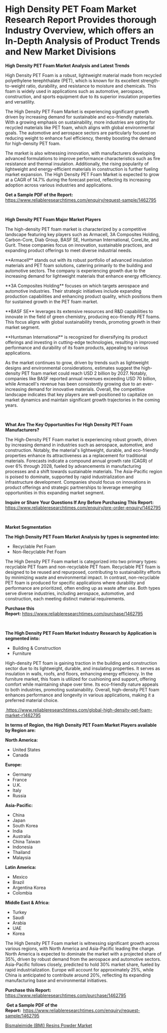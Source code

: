 <p><h1>High Density PET Foam Market Research Report Provides thorough Industry Overview, which offers an In-Depth Analysis of Product Trends and New Market Divisions</h1></p><p><strong>High Density PET Foam Market Analysis and Latest Trends</strong></p>
<p><p>High Density PET Foam is a robust, lightweight material made from recycled polyethylene terephthalate (PET), which is known for its excellent strength-to-weight ratio, durability, and resistance to moisture and chemicals. This foam is widely used in applications such as automotive, aerospace, construction, and sports equipment due to its superior insulation properties and versatility.</p><p>The High Density PET Foam Market is experiencing significant growth driven by increasing demand for sustainable and eco-friendly materials. With a growing emphasis on sustainability, more industries are opting for recycled materials like PET foam, which aligns with global environmental goals. The automotive and aerospace sectors are particularly focused on reducing weight to enhance fuel efficiency, thereby boosting the demand for high-density PET foam.</p><p>The market is also witnessing innovation, with manufacturers developing advanced formulations to improve performance characteristics such as fire resistance and thermal insulation. Additionally, the rising popularity of lightweight and energy-efficient materials in construction is further fueling market expansion. The High Density PET Foam Market is expected to grow at a CAGR of 14.7% during the forecast period, reflecting its increasing adoption across various industries and applications.</p></p>
<p><strong>Get a Sample PDF of the Report:&nbsp;</strong> <a href="https://www.reliableresearchtimes.com/enquiry/request-sample/1462795?utm_campaign=1933&utm_medium=2&utm_source=Github&utm_content=ia&utm_term=03022025&utm_id=high-density-pet-foam">https://www.reliableresearchtimes.com/enquiry/request-sample/1462795</a></p>
<p>&nbsp;</p>
<p><strong>High Density PET Foam Major Market Players</strong></p>
<p><p>The high-density PET foam market is characterized by a competitive landscape featuring key players such as Armacell, 3A Composites Holding, Carbon-Core, Diab Group, BASF SE, Huntsman International, CoreLite, and Gurit. These companies focus on innovation, sustainable practices, and expanding product offerings to meet diverse industrial needs.</p><p>**Armacell** stands out with its robust portfolio of advanced insulation materials and PET foam solutions, catering primarily to the building and automotive sectors. The company is experiencing growth due to the increasing demand for lightweight materials that enhance energy efficiency. </p><p>**3A Composites Holding** focuses on which targets aerospace and automotive industries. Their strategic initiatives include expanding production capabilities and enhancing product quality, which positions them for sustained growth in the PET foam market.</p><p>**BASF SE** leverages its extensive resources and R&D capabilities to innovate in the field of green chemistry, producing eco-friendly PET foams. This focus aligns with global sustainability trends, promoting growth in their market segment.</p><p>**Huntsman International** is recognized for diversifying its product offerings and investing in cutting-edge technologies, resulting in improved performance and durability of its foam products, appealing to various applications.</p><p>As the market continues to grow, driven by trends such as lightweight designs and environmental considerations, estimates suggest the high-density PET foam market could reach USD 2 billion by 2027. Notably, companies like BASF reported annual revenues exceeding USD 70 billion, while Armacell's revenue has been consistently growing due to an ever-increasing demand for innovative materials. Overall, the competitive landscape indicates that key players are well-positioned to capitalize on market dynamics and maintain significant growth trajectories in the coming years.</p></p>
<p>&nbsp;</p>
<p><strong>What Are The Key Opportunities For High Density PET Foam Manufacturers?</strong></p>
<p><p>The High-Density PET Foam market is experiencing robust growth, driven by increasing demand in industries such as aerospace, automotive, and construction. Notably, the material's lightweight, durable, and eco-friendly properties enhance its attractiveness as a replacement for traditional materials. Forecasts indicate a compound annual growth rate (CAGR) of over 6% through 2028, fueled by advancements in manufacturing processes and a shift towards sustainable materials. The Asia-Pacific region is poised to dominate, supported by rapid industrialization and infrastructure development. Companies should focus on innovations in product offerings and strategic partnerships to leverage emerging opportunities in this expanding market segment.</p></p>
<p><strong>Inquire or Share Your Questions If Any Before Purchasing This Report:</strong> <a href="https://www.reliableresearchtimes.com/enquiry/pre-order-enquiry/1462795?utm_campaign=1933&utm_medium=2&utm_source=Github&utm_content=ia&utm_term=03022025&utm_id=high-density-pet-foam">https://www.reliableresearchtimes.com/enquiry/pre-order-enquiry/1462795</a></p>
<p>&nbsp;</p>
<p><strong>Market Segmentation</strong></p>
<p><strong>The High Density PET Foam Market Analysis by types is segmented into:</strong></p>
<p><ul><li>Recyclable Pet Foam</li><li>Non-Recyclable Pet Foam</li></ul></p>
<p><p>The High Density PET Foam market is categorized into two primary types: recyclable PET foam and non-recyclable PET foam. Recyclable PET foam is designed to be reused and repurposed, contributing to sustainability efforts by minimizing waste and environmental impact. In contrast, non-recyclable PET foam is produced for specific applications where durability and performance are prioritized, often ending up as waste after use. Both types serve diverse industries, including aerospace, automotive, and construction, each meeting distinct material requirements.</p></p>
<p><strong>Purchase this Report:&nbsp;</strong><a href="https://www.reliableresearchtimes.com/purchase/1462795?utm_campaign=1933&utm_medium=2&utm_source=Github&utm_content=ia&utm_term=03022025&utm_id=high-density-pet-foam">https://www.reliableresearchtimes.com/purchase/1462795</a></p>
<p>&nbsp;</p>
<p><strong>The High Density PET Foam Market Industry Research by Application is segmented into:</strong></p>
<p><ul><li>Building & Construction</li><li>Furniture</li></ul></p>
<p><p>High-density PET foam is gaining traction in the building and construction sector due to its lightweight, durable, and insulating properties. It serves as insulation in walls, roofs, and floors, enhancing energy efficiency. In the furniture market, this foam is utilized for cushioning and support, offering comfort while maintaining shape over time. Its eco-friendly nature appeals to both industries, promoting sustainability. Overall, high-density PET foam enhances performance and longevity in various applications, making it a preferred material choice.</p></p>
<p><a href="https://www.reliableresearchtimes.com/global-high-density-pet-foam-market-r1462795?utm_campaign=1933&utm_medium=2&utm_source=Github&utm_content=ia&utm_term=03022025&utm_id=high-density-pet-foam">&nbsp;https://www.reliableresearchtimes.com/global-high-density-pet-foam-market-r1462795</a></p>
<p><strong>In terms of Region, the High Density PET Foam Market Players available by Region are:</strong></p>
<p>
    <p> <strong> North America: </strong>
        <ul>
            <li>United States</li>
            <li>Canada</li>
        </ul>
        </p> 
    <p> <strong> Europe: </strong>
        <ul>
            <li>Germany</li>
            <li>France</li>
            <li>U.K.</li>
            <li>Italy</li>
            <li>Russia</li>
        </ul>
        </p> 
    <p> <strong> Asia-Pacific: </strong>
        <ul>
            <li>China</li>
            <li>Japan</li>
            <li>South Korea</li>
            <li>India</li>
            <li>Australia</li>
            <li>China Taiwan</li>
            <li>Indonesia</li>
            <li>Thailand</li>
            <li>Malaysia</li>
        </ul>
        </p> 
    <p> <strong> Latin America: </strong>
        <ul>
            <li>Mexico</li>
            <li>Brazil</li>
            <li>Argentina Korea</li>
            <li>Colombia</li>
        </ul>
        </p> 
    <p> <strong> Middle East & Africa: </strong>
        <ul>
            <li>Turkey</li>
            <li>Saudi</li>
            <li>Arabia</li>
            <li>UAE</li>
            <li>Korea</li>
        </ul>
    </p>
    </p>
<p><p>The High Density PET Foam market is witnessing significant growth across various regions, with North America and Asia-Pacific leading the charge. North America is expected to dominate the market with a projected share of 35%, driven by robust demand from the aerospace and automotive sectors. Asia-Pacific follows closely, predicted to hold 30% market share, fueled by rapid industrialization. Europe will account for approximately 25%, while China is anticipated to contribute around 20%, reflecting its expanding manufacturing base and environmental initiatives.</p></p>
<p><strong>Purchase this Report: </strong><a href="https://www.reliableresearchtimes.com/purchase/1462795?utm_campaign=1933&utm_medium=2&utm_source=Github&utm_content=ia&utm_term=03022025&utm_id=high-density-pet-foam">https://www.reliableresearchtimes.com/purchase/1462795</a></p>
<p>&nbsp;<strong>Get a Sample PDF of the Report:&nbsp;&nbsp;</strong><a href="https://www.reliableresearchtimes.com/enquiry/request-sample/1462795?utm_campaign=1933&utm_medium=2&utm_source=Github&utm_content=ia&utm_term=03022025&utm_id=high-density-pet-foam">https://www.reliableresearchtimes.com/enquiry/request-sample/1462795</a></p>
<p><strong></strong></p>
<p><p><a href="https://github.com/nathandecarvalho/Market-Research-Report-List-5/blob/main/bismaleimide-bmi-resins-powder-market.md?utm_campaign=1933&utm_medium=2&utm_source=Github&utm_content=ia&utm_term=03022025&utm_id=high-density-pet-foam">Bismaleimide (BMI) Resins Powder Market</a></p></p>